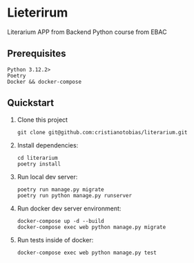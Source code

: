 # Lieterirum

Literarium APP from Backend Python course from EBAC

## Prerequisites

```
Python 3.12.2>
Poetry
Docker && docker-compose

```

## Quickstart

1. Clone this project

   ```shell
   git clone git@github.com:cristianotobias/literarium.git
   ```

2. Install dependencies:

   ```shell
   cd literarium
   poetry install
   ```

3. Run local dev server:

   ```shell
   poetry run manage.py migrate
   poetry run python manage.py runserver
   ```
   
4. Run docker dev server environment:

   ```shell
   docker-compose up -d --build 
   docker-compose exec web python manage.py migrate
   ```

5. Run tests inside of docker:

   ```shell
   docker-compose exec web python manage.py test
   ```



